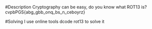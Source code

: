 #Description
Cryptography can be easy, do you know what ROT13 is? cvpbPGS{abg_gbb_onq_bs_n_ceboyrz}

#Solving
I use online tools dcode rot13 to solve it
        
